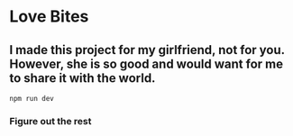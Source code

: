 # Love Bites

## I made this project for my girlfriend, not for you. However, she is so good and would want for me to share it with the world.

`npm run dev`

### Figure out the rest
